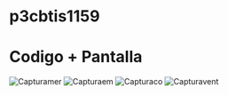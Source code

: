 # p3cbtis1159
# Codigo + Pantalla
![Capturamer](https://github.com/user-attachments/assets/6f7d16f8-6794-48cb-9d46-742b6f24c6e6)
![Capturaem](https://github.com/user-attachments/assets/b2bd5264-fad7-4f51-96c5-cf8192bac56f)
![Capturaco](https://github.com/user-attachments/assets/4ba9ccf5-402d-44ac-88ae-4d27b51ca181)
![Capturavent](https://github.com/user-attachments/assets/ec697138-1266-4938-8b31-9c0cb5282ad0)

